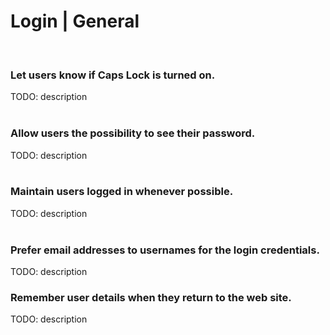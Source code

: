 # Login | General
<br>


### Let users know if Caps Lock is turned on.

TODO: description
<br><br>


### Allow users the possibility to see their password.

TODO: description
<br><br>


### Maintain users logged in whenever possible.

TODO: description
<br><br>


### Prefer email addresses to usernames for the login credentials.

TODO: description
<br>


### Remember user details when they return to the web site.
TODO: description
<br>

